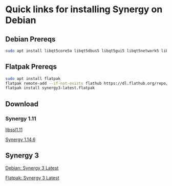 # Quick links for installing Synergy on Debian

## Debian Prereqs

```bash
sudo apt install libqt5core5a libqt5dbus5 libqt5gui5 libqt5network5 libqt5widgets5
```
## Flatpak Prereqs

```bash
sudo apt install flatpak
flatpak remote-add --if-not-exists flathub https://dl.flathub.org/repo/flathub.flatpakrepo
flatpak install synergy3-latest.flatpak
```

## Download 
### Synergy 1.11

[libssl1.11](https://github.com/aaron-imbrock/synergy-dpkg/raw/main/libssl1.1_1.1.1n-0+deb10u6_amd64.deb)

[Synergy 1.14.6](https://github.com/aaron-imbrock/synergy-dpkg/raw/main/synergy_1.14.6-stable.06a860d9_debian11_amd64.deb)

## Synergy 3
[Debian: Synergy 3 Latest](http://lunchables.net/synergy-linux_x64-libssl3-v3.0.79.1-rc3.deb)

[Flatpak: Synergy 3 Latest](http://lunchables.net/synergy3-latest.flatpak)
